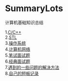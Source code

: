 # SummaryLots
计算机基础知识总结

1.[C/C++](./BasicCPP.md)
<br>
2.[STL](./STL.md)
<br>
3.[操作系统](./OS.md)
<br>
4.[计算机网络](./Networking.md)
<br>
5.[笔试面试题](./InterviewQuestion.md)
<br>
6.[经典面试题](./ClassicsInterview.md)
<br>
7.[遇到的一些问题的解决方法](./SomeProblemSolution.md)
<br>
8.[自己的短板记录](./Weakness.md)
